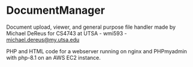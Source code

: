 # DocumentManager
Document upload, viewer, and general purpose file handler made by Michael DeReus for CS4743 at UTSA - wmi593 - michael.dereus@my.utsa.edu

PHP and HTML code for a webserver running on nginx and PHPmyadmin with php-8.1 on an AWS EC2 instance.

